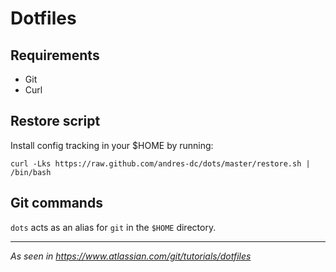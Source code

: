 # Dotfiles

## Requirements

- Git
- Curl

## Restore script

Install config tracking in your \$HOME by running:

```
curl -Lks https://raw.github.com/andres-dc/dots/master/restore.sh | /bin/bash
```

## Git commands

`dots` acts as an alias for `git` in the `$HOME` directory.

---

_As seen in https://www.atlassian.com/git/tutorials/dotfiles_
